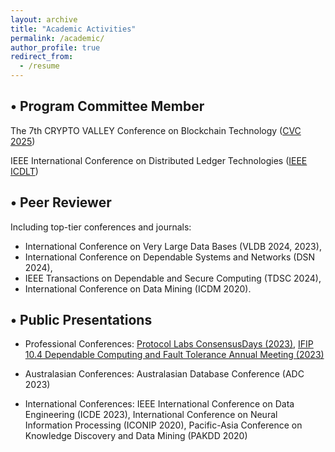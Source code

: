 ```yaml
---
layout: archive
title: "Academic Activities"
permalink: /academic/
author_profile: true
redirect_from:
  - /resume
---
```


• Program Committee Member
-

The 7th CRYPTO VALLEY Conference on Blockchain Technology ([CVC 2025](https://cryptovalleyconference.com/call-for-papers))


IEEE International Conference on Distributed Ledger Technologies ([IEEE ICDLT](https://icdlt.ieeepunesection.org/))


• Peer Reviewer
-

Including top-tier conferences and journals: 



- International Conference on Very Large Data Bases (VLDB 2024, 2023), 
- International Conference on Dependable Systems and Networks (DSN 2024),
- IEEE Transactions on Dependable and Secure Computing (TDSC 2024),
- International Conference on Data Mining (ICDM 2020).

• Public Presentations
-

- Professional Conferences: [Protocol Labs ConsensusDays (2023)](https://www.youtube.com/playlist?list=PLxN6L-h3wFfsRKLCj4I8xKeKjy9OL-EY6), [IFIP 10.4 Dependable Computing and Fault Tolerance Annual Meeting (2023)](https://www.ifipnews.org/ifip-wg-10-4-meets-in-melbourne/)

- Australasian Conferences: Australasian Database Conference (ADC 2023)

- International Conferences: IEEE International Conference on Data Engineering (ICDE 2023), International Conference on Neural Information Processing (ICONIP 2020), Pacific-Asia Conference on Knowledge Discovery and Data Mining (PAKDD 2020)
